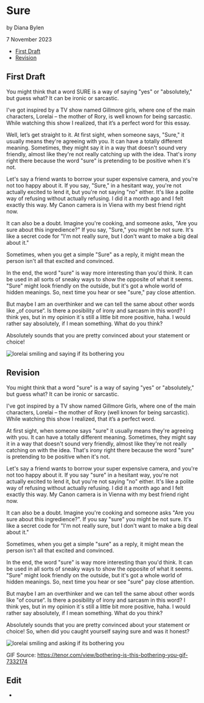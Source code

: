 # Sure

by Diana Bylen

7 November 2023

- [First Draft](#first-draft)
- [Revision](#revision)

## First Draft

You might think that a word SURE is a way of saying "yes" or "absolutely," but guess what? It can be ironic or sarcastic.

I've got inspired by a TV show named Gillmore girls, where one of the main characters, Lorelai – the mother of Rory, is well known for being sarcastic. While watching this show I realized, that it’s a perfect word for this essay. 

Well, let’s get straight to it. At first sight, when someone says, "Sure," it usually means they're agreeing with you. It can have a totally different meaning. Sometimes, they might say it in a way that doesn't sound very friendly, almost like they're not really catching up with the idea. That's irony right there because the word "sure" is pretending to be positive when it's not.

Let's say a friend wants to borrow your super expensive camera, and you're not too happy about it. If you say, "Sure," in a hesitant way, you're not actually excited to lend it, but you're not saying "no" either. It's like a polite way of refusing without actually refusing. I did it a month ago and I felt exactly this way. My Canon camera is in Viena with my best friend right now.

It can also be a doubt. Imagine you're cooking, and someone asks, "Are you sure about this ingredience?" If you say, "Sure," you might be not sure. It's like a secret code for "I'm not really sure, but I don't want to make a big deal about it."

Sometimes, when you get a simple "Sure" as a reply, it might mean the person isn't all that excited and convinced.

In the end, the word "sure" is way more interesting than you'd think. It can be used in all sorts of sneaky ways to show the opposite of what it seems. "Sure" might look friendly on the outside, but it's got a whole world of hidden meanings. So, next time you hear or see "sure," pay close attention.

But maybe I am an overthinker and we can tell the same about other words like „of course“. Is there a posibility of irony and sarcasm in this word? I think yes, but in my opinion it´s still a little bit more positive, haha. I would rather say absolutely, if I mean something. What do you think?

Absolutely sounds that you are pretty convinced about your statement or choice!

![lorelai smiling and saying if its bothering you](https://github.com/dbylen/efd/assets/148856075/1c406259-3f38-4397-921e-327d41e91d91)

## Revision

You might think that a word "sure" is a way of saying "yes" or "absolutely," but guess what? It can be ironic or sarcastic.

I've got inspired by a TV show named Gillmore Girls, where one of the main characters, Lorelai – the mother of Rory (well known for being sarcastic). While watching this show I realized, that it’s a perfect word. 

At first sight, when someone says "sure" it usually means they're agreeing with you. It can have a totally different meaning. Sometimes, they might say it in a way that doesn't sound very friendly, almost like they're not really catching on with the idea. That's irony right there because the word "sure" is pretending to be positive when it's not.

Let's say a friend wants to borrow your super expensive camera, and you're not too happy about it. If you say "sure" in a hesitant way, you're not actually excited to lend it, but you're not saying "no" either. It's like a polite way of refusing without actually refusing. I did it a month ago and I felt exactly this way. My Canon camera is in Vienna with my best friend right now.

It can also be a doubt. Imagine you're cooking and someone asks "Are you sure about this ingredience?". If you say "sure" you might be not sure. It's like a secret code for "I'm not really sure, but I don't want to make a big deal about it."

Sometimes, when you get a simple "sure" as a reply, it might mean the person isn't all that excited and convinced.

In the end, the word "sure" is way more interesting than you'd think. It can be used in all sorts of sneaky ways to show the opposite of what it seems. "Sure" might look friendly on the outside, but it's got a whole world of hidden meanings. So, next time you hear or see "sure" pay close attention.

But maybe I am an overthinker and we can tell the same about other words like "of course“. Is there a posibility of irony and sarcasm in this word? I think yes, but in my opinion it´s still a little bit more positive, haha. I would rather say absolutely, if I mean something. What do you think?

Absolutely sounds that you are pretty convinced about your statement or choice! So, when did you caught yourself saying sure and was it honest?

![lorelai smiling and asking if its bothering you](https://github.com/dbylen/efd/assets/148856075/1c406259-3f38-4397-921e-327d41e91d91)

GIF Source: https://tenor.com/view/bothering-is-this-bothering-you-gif-7332174

## Edit

-
